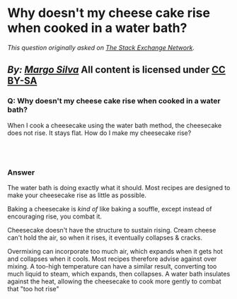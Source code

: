 # Why doesn't my cheese cake rise when cooked in a water bath?

_This question originally asked on [The Stack Exchange Network](https://cooking.stackexchange.com/q/103501)._

_By: [Margo Silva](https://cooking.stackexchange.com/u/79516)_
All content is licensed under [CC BY-SA](https://creativecommons.org/licenses/by-sa/4.0/)
<br>
--------------------------------------------
### Q: Why doesn't my cheese cake rise when cooked in a water bath?
<p>When I cook a cheesecake using the water bath method, the cheesecake does not rise. It stays flat.  How do I make my cheesecake rise?</p>

<br><br>
### Answer 
<p>The water bath is doing exactly what it should. Most recipes are designed to make your cheesecake rise as little as possible. </p>

<p>Baking a cheesecake is <em>kind of</em> like baking a souffle, except instead of encouraging rise, you combat it. </p>

<p>Cheesecake doesn't have the structure to sustain rising. Cream cheese can't hold the air, so when it rises, it eventually collapses &amp; cracks. </p>

<p>Overmixing can incorporate too much air, which expands when it gets hot and collapses when it cools. Most recipes therefore advise against over mixing. A too-high temperature can have a similar result, converting too much liquid to steam, which expands, then collapses. A water bath insulates against the heat, allowing the cheesecake to cook more gently to combat that "too hot rise"</p>


